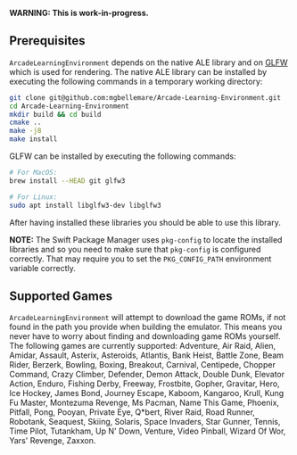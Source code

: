 **WARNING: This is work-in-progress.**

## Prerequisites

`ArcadeLearningEnvironment` depends on the native ALE
library and on [GLFW](https://www.glfw.org/) which is used
for rendering. The native ALE library can be installed by
executing the following commands in a temporary working
directory:

```bash
git clone git@github.com:mgbellemare/Arcade-Learning-Environment.git
cd Arcade-Learning-Environment
mkdir build && cd build
cmake ..
make -j8
make install
```

GLFW can be installed by executing the following commands:

```bash
# For MacOS:
brew install --HEAD git glfw3

# For Linux:
sudo apt install libglfw3-dev libglfw3
```

After having installed these libraries you should be able
to use this library.

**NOTE:** The Swift Package Manager uses `pkg-config` to 
locate the installed libraries and so you need to make sure
that `pkg-config` is configured correctly. That may require
you to set the `PKG_CONFIG_PATH` environment variable
correctly.

## Supported Games

`ArcadeLearningEnvironment` will attempt to download the
game ROMs, if not found in the path you provide when
building the emulator. This means you never have to worry
about finding and downloading game ROMs yourself. The
following games are currently supported: Adventure,
Air Raid, Alien, Amidar, Assault, Asterix, Asteroids,
Atlantis, Bank Heist, Battle Zone, Beam Rider, Berzerk,
Bowling, Boxing, Breakout, Carnival, Centipede, Chopper
Command, Crazy Climber, Defender, Demon Attack, Double
Dunk, Elevator Action, Enduro, Fishing Derby, Freeway,
Frostbite, Gopher, Gravitar, Hero, Ice Hockey, James Bond,
Journey Escape, Kaboom, Kangaroo, Krull, Kung Fu Master,
Montezuma Revenge, Ms Pacman, Name This Game, Phoenix,
Pitfall, Pong, Pooyan, Private Eye, Q*bert, River Raid,
Road Runner, Robotank, Seaquest, Skiing, Solaris, Space
Invaders, Star Gunner, Tennis, Time Pilot, Tutankham,
Up N' Down, Venture, Video Pinball, Wizard Of Wor, Yars'
Revenge, Zaxxon.
